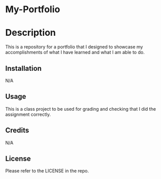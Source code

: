 # My-Portfolio

# Description
This is a repository for a portfolio that I designed to showcase my accomplishments of what I have learned and what I am able to do.

## Installation

N/A

## Usage

This is a class project to be used for grading and checking that I did the assignment correctly.

## Credits

N/A

## License

Please refer to the LICENSE in the repo.

